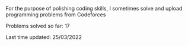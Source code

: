 For the purpose of polishing coding skills, I sometimes solve and upload programming problems from Codeforces

Problems solved so far: 17

Last time updated: 25/03/2022
